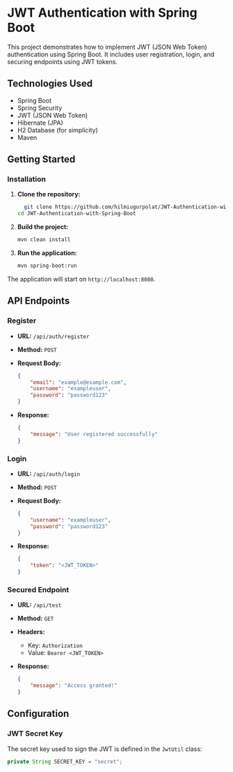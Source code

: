 # JWT Authentication with Spring Boot

This project demonstrates how to implement JWT (JSON Web Token) authentication using Spring Boot. It includes user registration, login, and securing endpoints using JWT tokens.

## Technologies Used

- Spring Boot
- Spring Security
- JWT (JSON Web Token)
- Hibernate (JPA)
- H2 Database (for simplicity)
- Maven

## Getting Started


### Installation

1. **Clone the repository:**

    ```sh
      git clone https://github.com/hilmiugurpolat/JWT-Authentication-with-Spring-Boot.git
    cd JWT-Authentication-with-Spring-Boot
    ```

2. **Build the project:**

    ```sh
    mvn clean install
    ```

3. **Run the application:**

    ```sh
    mvn spring-boot:run
    ```

The application will start on `http://localhost:8080`.

## API Endpoints

### Register

- **URL:** `/api/auth/register`
- **Method:** `POST`
- **Request Body:**

    ```json
    {
        "email": "example@example.com",
        "username": "exampleuser",
        "password": "password123"
    }
    ```

- **Response:**

    ```json
    {
        "message": "User registered successfully"
    }
    ```

### Login

- **URL:** `/api/auth/login`
- **Method:** `POST`
- **Request Body:**

    ```json
    {
        "username": "exampleuser",
        "password": "password123"
    }
    ```

- **Response:**

    ```json
    {
        "token": "<JWT_TOKEN>"
    }
    ```

### Secured Endpoint

- **URL:** `/api/test`
- **Method:** `GET`
- **Headers:**
    - Key: `Authorization`
    - Value: `Bearer <JWT_TOKEN>`

- **Response:**

    ```json
    {
        "message": "Access granted!"
    }
    ```

## Configuration

### JWT Secret Key

The secret key used to sign the JWT is defined in the `JwtUtil` class:

```java
private String SECRET_KEY = "secret";
